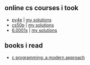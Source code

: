 ## online cs courses i took

- [py4e](https://www.py4e.com/) | [my solutions](https://github.com/6lynx/my-py4e-solutions)
- [cs50p](https://cs50.harvard.edu/python/2022/) | [my solutions](https://github.com/6lynx/my-cs50p-solutions)
- [6.0001x](https://learning.edx.org/course/course-v1:MITx+6.00.1x+2T2018/home) | [my solutions](https://github.com/6lynx/6.0001x-solutions)

## books i read

- [c programming: a modern approach](https://www.amazon.com/C-Programming-Modern-Approach-2nd/dp/0393979504)
